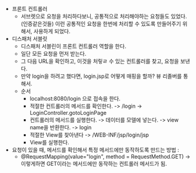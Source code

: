 - 프론트 컨트롤러 
  - 서브렛으로 요청을 처리하다보니, 공통적으로 처리해야하는 요청들도 있었다.(인증같은것들) 이런 공통적인 요청을 한번에 처리할 수 있도록 만들어주기 위해서, 사용하게 되었다.
- 디스패처 서블릿 
  - 디스패처 서블린이 프론트 컨트롤러 역할을 한다.
  - 일단 모든 요청을 먼저 받는다. 
  - 그 다음 URL을 확인하고, 이것을 처맇ㄹ 수 있는 컨트롤러를 찾고, 요청을 보낸다. 
  - 만약 login을 하려고 했다면, login.jsp로 어떻게 매핑을 할까? 뷰 리졸버를 통해서. 
  - 순서 
    - localhost:8080/login 으로 접속을 한다. 
    - 적절한 컨트롤러의 메서드를 확인한다. -> /login -> LoginController.gotoLoginPage 
    - 컨트롤러의 메서드를 실행한다. -> 데이터를 모델에 넣는다. -> view name을 반환한다. -> login 
    - 적절한 View를 찾아낸다 -> /WEB-INF/jsp/login/jsp 
    - View를 실행한다. 
- 요청이 있을 때, 메서드를 확인해서 특정 메서드에만 동작하도록 만드는 방법 : 
  - @RequestMapping(value="login", method = RequestMethod.GET) -> 이렇게하면 GET이라는 메서드에만 동작하는 컨트롤러 메서드가 됨.